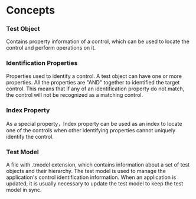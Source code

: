 # Concepts

### Test Object
Contains property information of a control, which can be used to locate the control and perform operations on it.

### Identification Properties
Properties used to identify a control. A test object can have one or more properties. All the properties are "AND"  together to  identified the target control. This means that if any of an identification property do not match, the control will not be recognized as a matching control.

### Index Property
As a special property，Index property can be used as an index to locate one of the controls when other identifying properties cannot uniquely identify the control.

### Test Model
A file with .tmodel extension, which contains information about a set of test objects and their hierarchy. The test model is used to manage the application's control identification information. When an application is updated, it is usually necessary to update the test model to keep the test model in sync.

